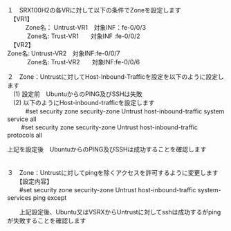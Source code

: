 １　SRX100H2の各VRに対して以下の条件でZoneを設定します<br>
　【VR1】<br>
　　　Zone名： Untrust-VR1　対象INF：fe-0/0/3<br>　　　
      Zone名: Trust-VR1　　対象INF :fe-0/0/2<br>
　【VR2】<br>
      Zone名: Untrust-VR2　対象INF:fe-0/0/7<br>　　　
      Zone名: Trust-VR2　　対象INF:fe-0/0/6<br>

２　Zone：Untrustに対してHost-Inbound-Trafficを設定を以下のように設定します<br>
　(1) 設定前　UbuntuからのPING及びSSHは失敗<br>
　(2) 以下のようにHost-inbound-trafficを設定します<br>
 　　　#set security zone security-zone Untrust host-inbound-traffic system service all<br>
  　　 #set security zone security-zone Untrust host-inbound-traffic protocols all<br>
   
   上記を設定後　UbuntuからのPING及びSSHは成功することを確認します<br>
　

３　Zone：Untrustに対してpingを除くアクセスを許可するように変更します<br>
　　【設定内容】<br>
 　　#set security zone security-zone Untrust host-inbound-traffic system-services ping except<br>
   
　　上記設定後、Ubuntu又はVSRXからUntrustに対してsshは成功するがpingが失敗することを確認します<br>　　　

